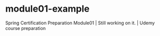 # module01-example
Spring Certification Preparation Module01 | Still working on it. | Udemy course preparation
